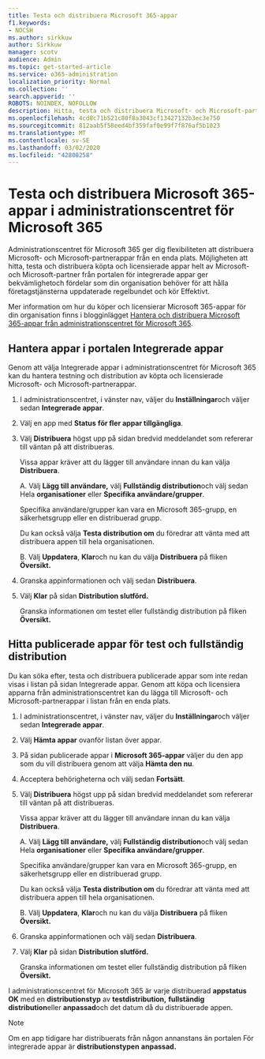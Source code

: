 ```yaml
---
title: Testa och distribuera Microsoft 365-appar
f1.keywords:
- NOCSH
ms.author: sirkkuw
author: Sirkkuw
manager: scotv
audience: Admin
ms.topic: get-started-article
ms.service: o365-administration
localization_priority: Normal
ms.collection: ''
search.appverid: ''
ROBOTS: NOINDEX, NOFOLLOW
description: Hitta, testa och distribuera Microsoft- och Microsoft-partnerappar för användare och grupper i organisationen från portalen Integrerade appar i administrationscentret för Microsoft 365.
ms.openlocfilehash: 4cd8c71b521c80f8a3043cf13427132b3ec3e750
ms.sourcegitcommit: 812aab5f58eed4bf359faf0e99f7f876af5b1023
ms.translationtype: MT
ms.contentlocale: sv-SE
ms.lasthandoff: 03/02/2020
ms.locfileid: "42808258"
---
```

# <a name="test-and-deploy-microsoft-365-apps-in-the-microsoft-365-admin-center"></a>Testa och distribuera Microsoft 365-appar i administrationscentret för Microsoft 365

Administrationscentret för Microsoft 365 ger dig flexibiliteten att distribuera Microsoft- och Microsoft-partnerappar från en enda plats. Möjligheten att hitta, testa och distribuera köpta och licensierade appar helt av Microsoft- och Microsoft-partner från portalen för integrerade appar ger bekvämlighetoch fördelar som din organisation behöver för att hålla företagstjänsterna uppdaterade regelbundet och kör Effektivt.  

Mer information om hur du köper och licensierar Microsoft 365-appar för din organisation finns i blogginlägget [Hantera och distribuera Microsoft 365-appar från administrationscentret för Microsoft 365](https://techcommunity.microsoft.com/t5/microsoft-365-blog/manage-and-deploy-microsoft-365-apps-from-the-microsoft-365/ba-p/1194324).
  
## <a name="manage-apps-in-the-integrated-apps-portal"></a>Hantera appar i portalen Integrerade appar

Genom att välja Integrerade appar i administrationscentret för Microsoft 365 kan du hantera testning och distribution av köpta och licensierade Microsoft- och Microsoft-partnerappar. 

1. I administrationscentret, i vänster nav, väljer du **Inställningar**och väljer sedan **Integrerade appar**. 

2. Välj en app med **Status** **för fler appar tillgängliga**.

3. Välj **Distribuera** högst upp på sidan bredvid meddelandet som refererar till väntan på att distribueras.

    Vissa appar kräver att du lägger till användare innan du kan välja **Distribuera**.

    A. Välj **Lägg till användare,** välj **Fullständig distribution**och välj sedan Hela **organisationer** eller **Specifika användare/grupper**.

    Specifika användare/grupper kan vara en Microsoft 365-grupp, en säkerhetsgrupp eller en distribuerad grupp.

    Du kan också välja **Testa distribution om** du föredrar att vänta med att distribuera appen till hela organisationen.

    B. Välj **Uppdatera**, **Klar**och nu kan du välja **Distribuera** på fliken **Översikt.**  

4. Granska appinformationen och välj sedan **Distribuera**. 

5. Välj **Klar** på sidan **Distribution slutförd.** 

    Granska informationen om testet eller fullständig distribution på fliken **Översikt.**

## <a name="find-published-apps-for-test-and-full-deployment"></a>Hitta publicerade appar för test och fullständig distribution 

Du kan söka efter, testa och distribuera publicerade appar som inte redan visas i listan på sidan Integrerade appar. Genom att köpa och licensiera apparna från administrationscentret kan du lägga till Microsoft- och Microsoft-partnerappar i listan från en enda plats.

1. I administrationscentret, i vänster nav, väljer du **Inställningar**och väljer sedan **Integrerade appar**. 

2. Välj **Hämta appar** ovanför listan över appar.

3. På sidan publicerade appar i **Microsoft 365-appar** väljer du den app som du vill distribuera genom att välja **Hämta den nu**.

4. Acceptera behörigheterna och välj sedan **Fortsätt**.

5. Välj **Distribuera** högst upp på sidan bredvid meddelandet som refererar till väntan på att distribueras.

    Vissa appar kräver att du lägger till användare innan du kan välja **Distribuera**.

    A. Välj **Lägg till användare,** välj **Fullständig distribution**och välj sedan Hela **organisationer** eller **Specifika användare/grupper**.

    Specifika användare/grupper kan vara en Microsoft 365-grupp, en säkerhetsgrupp eller en distribuerad grupp.

    Du kan också välja **Testa distribution om** du föredrar att vänta med att distribuera appen till hela organisationen.

    B. Välj **Uppdatera**, **Klar**och nu kan du välja **Distribuera** på fliken **Översikt.**  

6. Granska appinformationen och välj sedan **Distribuera**. 

7. Välj **Klar** på sidan **Distribution slutförd.** 

    Granska informationen om testet eller fullständig distribution på fliken **Översikt.**

I administrationscentret för Microsoft 365 är varje distribuerad **appstatus** **OK** med en **distributionstyp** av **testdistribution,** **fullständig distribution**eller **anpassad**och det datum då du distribuerade appen.

> [!NOTE]
> Om en app tidigare har distribuerats från någon annanstans än portalen För integrerade appar är **distributionstypen** **anpassad.**
  